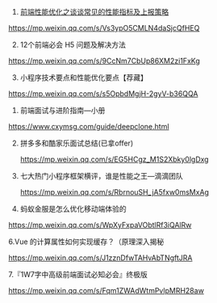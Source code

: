 1. [前端性能优化之谈谈常见的性能指标及上报策略]()

https://mp.weixin.qq.com/s/Vs3ypO5CMLN4daSjcQfHEQ



2. 12个前端必会 H5 问题及解决方法

https://mp.weixin.qq.com/s/9CcNm7CbUp86XM2zi1FxKg



3. 小程序技术要点和性能优化要点【荐藏】

https://mp.weixin.qq.com/s/s5OpbdMgjH-2gyV-b36QQA



1. 前端面试与进阶指南—小册

https://www.cxymsg.com/guide/deepclone.html



2. 拼多多和酷家乐面试总结(已拿offer)

   https://mp.weixin.qq.com/s/EG5HCgz_M1S2Xbky0lgDxg

   

3. 七大热门小程序框架横评，谁是性能之王—滴滴团队

   https://mp.weixin.qq.com/s/RbrnouSH_jA5fxw0msMxAg

   

5. 蚂蚁金服是怎么优化移动端体验的

https://mp.weixin.qq.com/s/WpXyFxpaVObtlRf3iQAlRw



6.Vue 的计算属性如何实现缓存？（原理深入揭秘

https://mp.weixin.qq.com/s/J1zznDfwTAHvAbTNgftJRA



7.『1W7字中高级前端面试必知必会』终极版

https://mp.weixin.qq.com/s/Fqm1ZWAdWtmPvlpMRH28aw







